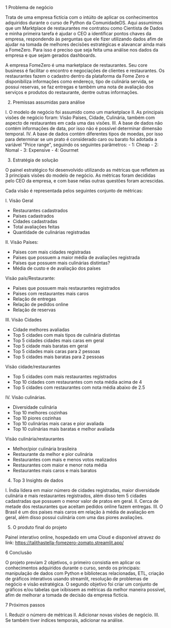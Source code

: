 1 Problema de negócio

Trata de uma empresa fictícia com o intúito de aplicar os conhecimentos adquiridos durante o curso de Python da ComunidadeDS. Aqui assumimos que um Marktplace de restaurantes me contratou como Cientista de Dados e minha primeira tarefa é ajudar o CEO a identificar pontos chaves da empresa, respondendo às perguntas que ele fizer utilizando dados afim de ajudar na tomada de melhores decisões estratégicas e alavancar ainda mais a FomeZero. Para isso é preciso que seja feita uma análise nos dados da empresa e que sejam gerados dashboards.

A empresa FomeZero é uma marketplace de restaurantes. Seu core business é facilitar o encontro e negociações de clientes e restaurantes. Os restaurantes fazem o cadastro dentro da plataforma da Fome Zero e disponibiliza informações como endereço, tipo de culinária servida, se possui reservas, se faz entregas e também uma nota de avaliação dos serviços e produtos do restaurante, dentre outras informações.


2. Premissas assumidas para análise

I. O modelo de negócio foi assumido como um marketplace
II. As principais visões de negócio foram: Visão Países, Cidade, Culinária, também com aspecto de restaurantes em cada uma das visões. 
III. A base de dados não contém informações de data, por isso não é possível determinar dimensão temporal.
IV. A base de dados contém diferentes tipos de moedas, por isso para determinar se um prato é considerado caro ou barato foi adotada a variável "Price range", seguindo os seguintes parâmetros:
	- 1: Cheap
	- 2: Nomal
	- 3: Expensive
	- 4: Gourmet


3. Estratégia de solução

O painel estratégico foi desenvolvido utilizando as métricas que refletem as 3 principais visões do modelo de negócio. As métricas foram decididas pelo CEO da empresa, e com base nelas outras questões foram acrescidas. 

Cada visão é representada pelos seguintes conjunto de métricas: 

I. Visão Geral
- Restaurantes cadastrados
- Países cadastrados
- Cidades cadastradas
- Total avaliações feitas
- Quantidade de culinárias registradas



II. Visão Países:
- Paises com mais cidades registradas
- Países que possuem a maior média de avaliações registrada
- Países que possuem mais culinárias distintas?
- Média de custo e de avaliação dos países

Visão país/Restaurante:

- Países que possuem mais restaurantes registrados
- Paises com restaurantes mais caros
- Relação de entregas
- Relação de pedidos online
- Relação de reservas



III. Visão Cidades
- Cidade melhores avaliadas
- Top 5 cidades com mais tipos de culinária distintas
- Top 5 cidades cidades mais caras em geral
- Top 5 cidade mais baratas em geral
- Top 5 cidades mais caras para 2 pessoas
- Top 5 cidades mais baratas para 2 pessoas

Visão cidade/restaurantes
- Top 5 cidades com mais restaurantes registrados
- Top 10 cidades com restaurantes com nota média acima de 4
- Top 5 cidades com restaurantes com nota média abaixo de 2.5


IV. Visão culinárias.
- Diversidade culinária
- Top 10 melhores cozinhas
- Top 10 piores cozinhas
- Top 10 culinárias mais caras e pior avaliada
- Top 10 culinárias mais baratas e melhor avaliada

Visão culinária/restaurantes
- Melhor/pior culinária brasileira
- Restaurante da melhor e pior culinária
- Restaurantes com mais e menos votos realizados
- Restaurantes com maior e menor nota média
- Restaurantes mais caros e mais baratos


4. Top 3 Insights de dados

I. Índia lidera em maior número de cidades registradas, maior diversidade culinária e mais restaurantes registrados, além disso tem 5 cidades cadastradas que possuem o menor valor de pratos em geral.
II. Cerca de metade dos restaurantes que aceitam pedidos online fazem entregas.
III. O Brasil é um dos países mais caros em relação à média de avaliação em geral, além disso possui culinária com uma das piores avaliações. 


5. O produto final do projeto

Painel interativo online, hospedado em uma Cloud e disponível atravez do link: https://talithastella-fomezero-zomato.streamlit.app/


6 Conclusão

O projeto previam 2 objetivos, o primeiro consistia em aplicar os conhecimentos adquiridos durante o curso, sendo os principais: manipulação de dados com Python e bibliotecas relacionadas, ETL, criação de gráficos interativos usando streamlit, resolução de problemas de negócio e visão estratégica.
O segundo objetivo foi criar um conjunto de gráficos e/ou tabelas que ixibissem as métricas da melhor maneira possível, afim de melhorar a tomada de decisão da empresa fictícia. 


7 Próximos passos

I. Reduzir o número de métricas
II. Adicionar novas visões de negócio. 
III. Se também tiver índices temporais, adicionar na análise.
